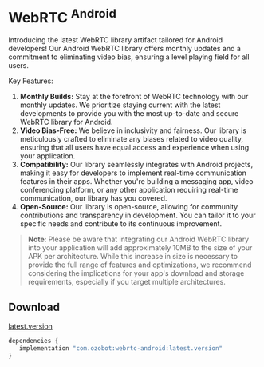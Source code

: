 # WebRTC <sup>Android</sup>

Introducing the latest WebRTC library artifact tailored for Android developers! Our Android WebRTC
library offers monthly updates and a commitment to eliminating video bias, ensuring a level playing
field for all users.

Key Features:

1) **Monthly Builds:** Stay at the forefront of WebRTC technology with our monthly updates. We
   prioritize staying current with the latest developments to provide you with the most up-to-date
   and secure WebRTC library for Android.
2) **Video Bias-Free:** We believe in inclusivity and fairness. Our library is meticulously crafted
   to eliminate any biases related to video quality, ensuring that all users have equal access and
   experience when using your application.
3) **Compatibility:** Our library seamlessly integrates with Android projects, making it easy for
   developers to implement real-time communication features in their apps. Whether you're building a
   messaging app, video conferencing platform, or any other application requiring real-time
   communication, our library has you covered.
4) **Open-Source:** Our library is open-source, allowing for community contributions and
   transparency in development. You can tailor it to your specific needs and contribute to its
   continuous improvement.

> **Note**: Please be aware that integrating our Android WebRTC library into your application will
> add approximately 10MB to the size of your APK per architecture. While this increase in size is
> necessary to provide the full range of features and optimizations, we recommend considering the
> implications for your app's download and storage requirements, especially if you target multiple
> architectures.

## Download

[latest.version](https://central.sonatype.com/artifact/com.ozobot/webrtc-android)

```gradle
dependencies {
   implementation "com.ozobot:webrtc-android:latest.version"
}
```